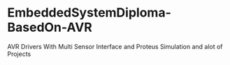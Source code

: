 
# EmbeddedSystemDiploma-BasedOn-AVR
AVR Drivers With Multi Sensor Interface and Proteus Simulation and alot of Projects



